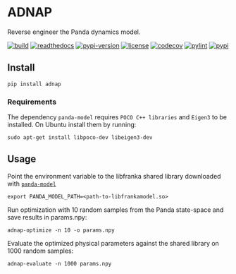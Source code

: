 # ADNAP
Reverse engineer the Panda dynamics model.

[![build](https://img.shields.io/github/actions/workflow/status/JeanElsner/adnap/python-test.yml)](https://github.com/JeanElsner/adnap/actions/workflows/python-test.yml)
[![readthedocs](https://img.shields.io/readthedocs/adnap)](https://adnap.readthedocs.io/)
[![pypi-version](https://img.shields.io/pypi/v/adnap)](https://pypi.org/project/adnap/)
[![license](https://img.shields.io/github/license/JeanElsner/adnap)](https://github.com/JeanElsner/adnap/blob/main/LICENSE)
[![codecov](https://codecov.io/gh/JeanElsner/adnap/branch/main/graph/badge.svg?token=6GOKVDXZJ9)](https://codecov.io/gh/JeanElsner/adnap)
[![pylint](https://jeanelsner.github.io/adnap/pylint.svg)](https://jeanelsner.github.io/adnap/pylint.log)
[![pypi](https://img.shields.io/pypi/pyversions/adnap)](https://pypi.org/project/adnap/)

## Install
```
pip install adnap
```
### Requirements
The dependency `panda-model` requires `POCO C++ libraries` and `Eigen3` to be installed. On Ubuntu install them by running:
```
sudo apt-get install libpoco-dev libeigen3-dev
```

## Usage
Point the environment variable to the libfranka shared library downloaded with [`panda-model`](https://github.com/JeanElsner/panda_model)
```
export PANDA_MODEL_PATH=<path-to-libfrankamodel.so>
```
Run optimization with 10 random samples from the Panda state-space and save results in params.npy:
```
adnap-optimize -n 10 -o params.npy
```
Evaluate the optimized physical parameters against the shared library on 1000 random samples:
```
adnap-evaluate -n 1000 params.npy
```
